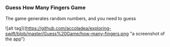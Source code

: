 ### Guess How Many Fingers Game

The game generates random numbers, and you need to guess

![alt tag]((https://github.com/accoladea/exploring-swift/blob/master/Guess%20Game/how-many-fingers.png "a screenshot of the app")